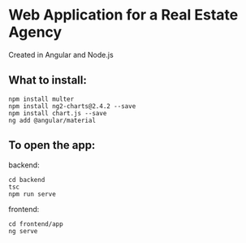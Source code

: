 
# Web Application for a Real Estate Agency
Created in Angular and Node.js

## What to install: <br>
```
npm install multer
npm install ng2-charts@2.4.2 --save 
npm install chart.js --save 
ng add @angular/material 
```

## To open the app:


  backend:
  ```
  cd backend 
  tsc
  npm run serve
  ```
  
  frontend:
  ``` 
  cd frontend/app 
  ng serve
  ``` 
 
  
